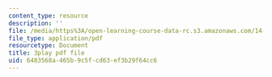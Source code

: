 ```yaml
---
content_type: resource
description: ''
file: /media/https%3A/open-learning-course-data-rc.s3.amazonaws.com/14-772-development-economics-macroeconomics-spring-2013/6483568a465b9c5fcd63ef3b29f64cc6_AW3a2ECNFlE.pdf
file_type: application/pdf
resourcetype: Document
title: 3play pdf file
uid: 6483568a-465b-9c5f-cd63-ef3b29f64cc6
---
```

